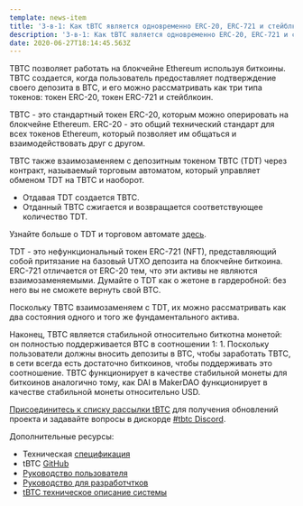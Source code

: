 ```yaml
---
template: news-item
title: '3-в-1: Как tBTC является одновременно ERC-20, ERC-721 и стейблкоином'
description: '3-в-1: Как tBTC является одновременно ERC-20, ERC-721 и стейблкоином'
date: 2020-06-27T18:14:45.563Z
---
```

TBTC позволяет работать на блокчейне Ethereum используя биткоины. TBTC создается, когда пользователь предоставляет подтверждение своего депозита в BTC, и его можно рассматривать как три типа токенов: токен ERC-20, токен ERC-721 и стейблкоин.

TBTC - это стандартный токен ERC-20, которым можно оперировать на блокчейне Ethereum. ERC-20 - это общий технический стандарт для всех токенов Ethereum, который позволяет им общаться и взаимодействовать друг с другом. 

TBTC также взаимозаменяем с депозитным токеном TBTC (TDT) через контракт, называемый торговым автоматом, который управляет обменом TDT на TBTC и наоборот. 

* Отдaвая TDT создается TBTC.
* Отданный TBTC сжигается и возвращается соответствующее количество TDT.

Узнайте больше о TDT и торговом автомате [здесь](https://tbtc.network/developers/tbtc-technical-system-overview). 

TDT - это нефункциональный токен ERC-721 (NFT), представляющий собой притязание на базовый UTXO депозита на блокчейне биткоина. ERC-721 отличается от ERC-20 тем, что эти активы не являются взаимозаменяемыми. Думайте о TDT как о жетоне в гардеробной: без него вы не сможете вернуть свой BTC. 

Поскольку TBTC взаимозаменяем с TDT, их можно рассматривать как два состояния одного и того же фундаментального актива.

Наконец, TBTC является стабильной относительно биткотна монетой: он полностью поддерживается BTC в соотношении 1: 1. Поскольку пользователи должны вносить депозиты в BTC, чтобы заработать TBTC, в сети всегда есть достаточно биткоинов, чтобы поддерживать это соотношение. TBTC функционирует в качестве стабильной монеты для биткоинов аналогично тому, как DAI в MakerDAO функционирует в качестве стабильной монеты относительно USD. 

[Присоединитесь к списку рассылки tBTC](https://tbtc.network/#mailing-list) для получения обновлений проекта и задавайте вопросы в дискорде [\#tbtc Discord](https://discord.gg/wYezN7v).

 Дополнительные ресурсы:

* Техническая [спецификация](http://docs.keep.network/tbtc/index.pdf)
* tBTC [GitHub](https://github.com/keep-network/tbtc)
* [Руководство пользователя](https://tbtc.network/developers/how-to-use-the-tbtc-dapp)
* [Руководство для разработчтков](https://tbtc.network/developers/how-to-integrate-tbtc-into-your-defi-dapp)[](https://tbtc.network/developers/how-to-integrate-tbtc-into-your-defi-dapp)
* [tBTC техническое описание системы](https://tbtc.network/developers/tbtc-technical-system-overview)
